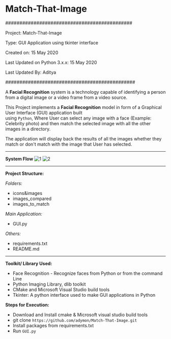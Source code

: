 # Match-That-Image

#############################################

Project: Match-That-Image 

Type: GUI Application using tkinter interface

Created on: 15 May 2020

Last Updated on Python 3.x.x: 15 May 2020

Last Updated By: Aditya

##############################################

A **Facial Recognition** system is a technology capable of identifying a person from a digital image or a video 
frame from a video source. 

This Project implements a **Facial Recognition** model in form of a Graphical User Interface (GUI) application built  
using `Python`, Where User can select any image with a face (Example: Celebrity photo) and then match the selected image 
with all the other images in a directory.

The application will display back the results of all the images whether they 
match or don't match with the image that User has selected.
***
**System Flow**
![1](https://user-images.githubusercontent.com/5576793/82096515-714f3800-9701-11ea-89aa-54ffb3d46267.jpg)
![2](https://user-images.githubusercontent.com/5576793/82096597-9cd22280-9701-11ea-8e4f-8a4722a9f5e5.jpg)

***
**Project Structure:**

_Folders:_
- icons&images
- images_compared
- images_to_match

_Main Application:_
- GUI.py

_Others:_
- requirements.txt
- README.md
***
**Toolkit/ Library Used:**
- Face Recognition - Recognize faces from Python or from the command Line
- Python Imaging Library, dlib toolkit
- CMake and Microsoft Visual Studio build tools
- Tkinter: A python interface used to make GUI applications in Python

**Steps for Execution:**
- Download and Install cmake & Microsoft visual studio build tools
- git clone `https://github.com/adymon/Match-That-Image.git`
- Install packages from requirements.txt
- Run `GUI.py`






